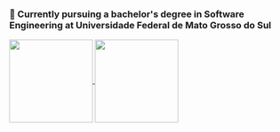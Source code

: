 ### 🌱 Currently pursuing a bachelor's degree in Software Engineering at Universidade Federal de Mato Grosso do Sul

<a href="https://github.com/anuraghazra/github-readme-stats">
  <img height=150 align="center" src="https://github-readme-stats-nine-wine-49.vercel.app/api?username=eduardoh05&theme=bear&hide=stars&rank_icon=github" />
</a>
<a href="https://github.com/anuraghazra/convoychat">
  <img height=150 align="center" src="https://github-readme-stats-nine-wine-49.vercel.app/api/top-langs?username=eduardoh05&layout=compact&langs_count=8&card_width=320&theme=bear" />
</a>


<!--
**eduardoh05/eduardoh05** is a ✨ _special_ ✨ repository because its `README.md` (this file) appears on your GitHub profile.

Here are some ideas to get you started:

- 🔭 I’m currently working on ...
- 🌱 I’m currently learning ...
- 👯 I’m looking to collaborate on ...
- 🤔 I’m looking for help with ...
- 💬 Ask me about ...
- 📫 How to reach me: ...
- 😄 Pronouns: ...
- ⚡ Fun fact: ...
-->
